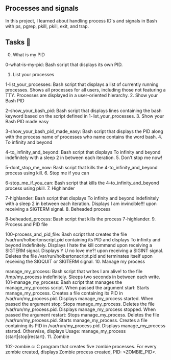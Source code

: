 ## Processes and signals
In this project, I learned about handling process ID's and signals in Bash with ps, pgrep, pkill, pkill, exit, and trap.

## Tasks 📃
0. What is my PID

0-what-is-my-pid: Bash script that displays its own PID.
1. List your processes

1-list_your_processes: Bash script that displays a list of currently running processes.
Shows all processes for all users, including those not featuring a TTY.
Processes are displayed in a user-oriented hierarchy.
2. Show your Bash PID

2-show_your_bash_pid: Bash script that displays lines containing the bash keyword based on the script defined in 1-list_your_processes.
3. Show your Bash PID made easy

3-show_your_bash_pid_made_easy: Bash script that displays the PID along with the process name of processes who name contains the word bash.
4. To infinity and beyond

4-to_infinity_and_beyond: Bash script that displays To infinity and beyond indefinitely with a sleep 2 in between each iteration.
5. Don't stop me now!

5-dont_stop_me_now: Bash script that kills the 4-to_infinity_and_beyond process using kill.
6. Stop me if you can

6-stop_me_if_you_can: Bash script that kills the 4-to_infinity_and_beyond process using pkill.
7. Highlander

7-highlander: Bash script that displays To infinity and beyond indefinitely with a sleep 2 in between each iteration.
Displays I am invincible!!! upon receiving a SIGTERM signal.
8. Beheaded process

8-beheaded_process: Bash script that kills the process 7-highlander.
9. Process and PID file

100-process_and_pid_file: Bash script that creates the file /var/run/holbertonscript.pid containing its PID and displays To infinity and beyond indefinitely.
Displays I hate the kill command upon receiving a SIGTERM signal.
Displays Y U no love me?! upon receiving a SIGINT signal.
Deletes the file /var/run/holbertonscript.pid and terminates itself upon receiving the SIGQUIT or SIGTERM signal.
10. Manage my process

manage_my_process: Bash script that writes I am alive! to the file /tmp/my_process indefinitely.
Sleeps two seconds in between each write.
101-manage_my_process: Bash script that manages the manage_my_process script.
When passed the argument start:
Starts manage_my_process.
Creates a file containing its PID in /var/run/my_process.pid.
Displays manage_my_process started.
When passed the argument stop:
Stops manage_my_process.
Deletes the file /var/run/my_process.pid.
Displays manage_my_process stopped.
When passed the argument restart:
Stops manage_my_process.
Deletes the file /var/run/my_process.pid.
Starts manage_my_process.
Creates a file containing its PID in /var/run/my_process.pid.
Displays manage_my_process started.
Otherwise, displays Usage: manage_my_process {start|stop|restart}.
11. Zombie

102-zombie.c: C program that creates five zombie processes.
For every zombie created, displays Zombie process created, PID: <ZOMBIE_PID>.
